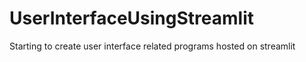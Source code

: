 # UserInterfaceUsingStreamlit
 Starting to create user interface related programs hosted on streamlit
